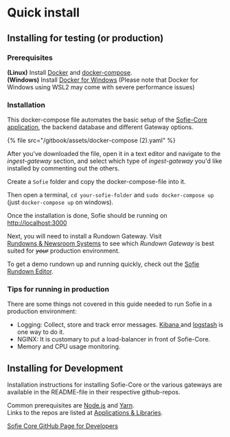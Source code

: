 # Quick install

## Installing for testing \(or production\)

### **Prerequisites**

**\(Linux\)** Install [Docker](https://docs.docker.com/install/linux/docker-ce/ubuntu/) and [docker-compose](https://www.digitalocean.com/community/tutorials/how-to-install-docker-compose-on-ubuntu-18-04).  
**\(Windows\)** Install [Docker for Windows](https://hub.docker.com/editions/community/docker-ce-desktop-windows) \(Please note that Docker for Windows using WSL2 may come with severe performance issues\)

### Installation

This docker-compose file automates the basic setup of the [Sofie-Core application](../../for-developers/libraries.md#main-application), the backend database and different Gateway options.

{% file src="/gitbook/assets/docker-compose \(2\).yaml" %}

After you've downloaded the file, open it in a text editor and navigate to the _ingest-gateway_ section, and select which type of _ingest-gateway_ you'd like installed by commenting out the others.

Create a `Sofie` folder and copy the docker-compose-file into it.

Then open a terminal, `cd your-sofie-folder` and `sudo docker-compose up` \(just `docker-compose up` on windows\).

Once the installation is done, Sofie should be running on [http://localhost:3000](http://localhost:3000)

Next, you will need to install a Rundown Gateway. Visit [Rundowns & Newsroom Systems](installing-a-gateway/rundown-or-newsroom-system-connection/) to see which _Rundown Gateway_ is best suited for ~~_your_~~ production environment.

To get a demo rundown up and running quickly, check out the [Sofie Rundown Editor](installing-a-gateway/rundown-or-newsroom-system-connection/rundown-editor.md).

### Tips for running in production

There are some things not covered in this guide needed to run Sofie in a production environment:

- Logging: Collect, store and track error messages. [Kibana ](https://www.elastic.co/kibana)and [logstash](https://www.elastic.co/logstash) is one way to do it.
- NGINX: It is customary to put a load-balancer in front of Sofie-Core.
- Memory and CPU usage monitoring.

## Installing for Development

Installation instructions for installing Sofie-Core or the various gateways are available in the README-file in their respective github-repos.

Common prerequisites are [Node.js](https://nodejs.org/) and [Yarn](https://yarnpkg.com/).  
Links to the repos are listed at [Applications & Libraries](../../for-developers/libraries.md).

[Sofie Core GitHub Page for Developers](https://github.com/nrkno/tv-automation-server-core)
